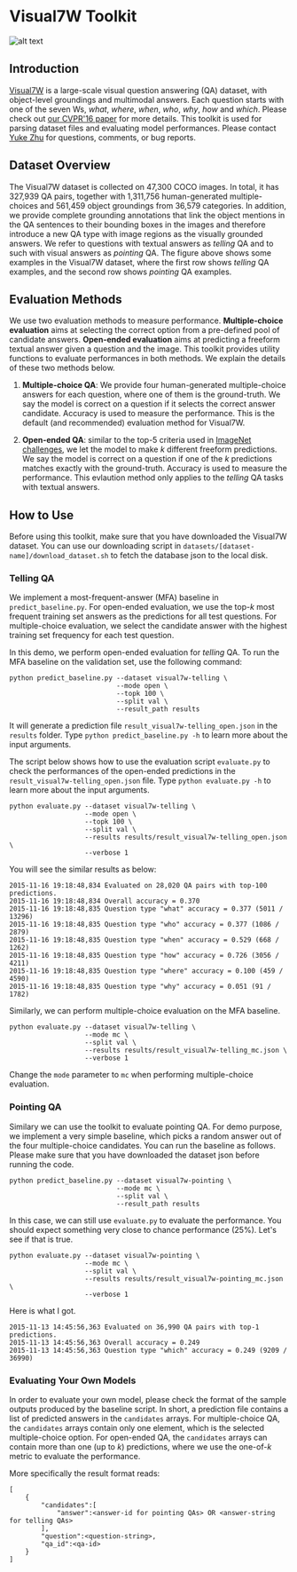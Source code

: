# Visual7W Toolkit

![alt text](http://web.stanford.edu/~yukez/images/img/visual7w_examples.png "Visual7W example QAs")

## Introduction

[Visual7W](http://web.stanford.edu/~yukez/visual7w/) is a large-scale visual question answering (QA) dataset, with object-level groundings and multimodal answers.
Each question starts with one of the seven Ws, *what*, *where*, *when*, *who*, *why*, *how* and *which*.
Please check out [our CVPR'16 paper](http://web.stanford.edu/~yukez/papers/cvpr2016.pdf) for more details.
This toolkit is used for parsing dataset files and evaluating model performances.
Please contact [Yuke Zhu](http://web.stanford.edu/~yukez/) for questions, comments, or bug reports.

## Dataset Overview

The Visual7W dataset is collected on 47,300 COCO images. In total, it has 327,939 QA pairs, together with 1,311,756 human-generated multiple-choices and 561,459 object groundings from 36,579 categories. In addition, we provide complete grounding annotations that link the object mentions in the QA sentences to their bounding boxes in the images and therefore
introduce a new QA type with image regions as the visually grounded answers. We refer to questions with textual answers
as *telling* QA and to such with visual answers as *pointing* QA. The figure above shows some examples in the Visual7W dataset, where the first row shows *telling* QA examples, and the second row shows *pointing* QA examples.

## Evaluation Methods

We use two evaluation methods to measure performance. **Multiple-choice evaluation** aims at selecting the correct option from a pre-defined pool of candidate answers. **Open-ended evaluation** aims at predicting a freeform textual answer given a question and the image. This toolkit provides utility functions to evaluate performances in both methods. We explain the details of these two methods below.

1. **Multiple-choice QA**: We provide four human-generated multiple-choice answers for each question, where one of them is the ground-truth. We say the model is correct on a question if it selects the correct answer candidate. Accuracy is used to measure the performance. This is the default (and recommended) evaluation method for Visual7W.

2. **Open-ended QA**: similar to the top-5 criteria used in [ImageNet challenges](http://www.image-net.org/), we let the model to make *k* different freeform predictions. We say the model is correct on a question if one of the *k* predictions matches exactly with the ground-truth. Accuracy is used to measure the performance. This evlaution method only applies to the *telling* QA tasks with textual answers.

## How to Use

Before using this toolkit, make sure that you have downloaded the Visual7W dataset. 
You can use our downloading script in ```datasets/[dataset-name]/download_dataset.sh``` 
to fetch the database json to the local disk.

### Telling QA

We implement a most-frequent-answer (MFA) baseline in ```predict_baseline.py```.
For open-ended evaluation, we use the top-*k* most frequent training set answers 
as the predictions for all test questions. For multiple-choice evaluation, we select 
the candidate answer with the highest training set frequency for each test question.

In this demo, we perform open-ended evaluation for *telling* QA.
To run the MFA baseline on the validation set, use the following command:

```
python predict_baseline.py --dataset visual7w-telling \
                           --mode open \
                           --topk 100 \
                           --split val \
                           --result_path results
```

It will generate a prediction file ```result_visual7w-telling_open.json``` in the ```results``` folder. Type ```python predict_baseline.py -h``` to learn more about the input arguments.

The script below shows how to use the evaluation script ```evaluate.py``` to check the performances of the open-ended predictions in the ```result_visual7w-telling_open.json``` file. Type ```python evaluate.py -h``` to learn more about the input arguments.

```
python evaluate.py --dataset visual7w-telling \
                   --mode open \
                   --topk 100 \
                   --split val \
                   --results results/result_visual7w-telling_open.json \
                   --verbose 1
```

You will see the similar results as below:

```
2015-11-16 19:18:48,834 Evaluated on 28,020 QA pairs with top-100 predictions.
2015-11-16 19:18:48,834 Overall accuracy = 0.370
2015-11-16 19:18:48,835 Question type "what" accuracy = 0.377 (5011 / 13296)
2015-11-16 19:18:48,835 Question type "who" accuracy = 0.377 (1086 / 2879)
2015-11-16 19:18:48,835 Question type "when" accuracy = 0.529 (668 / 1262)
2015-11-16 19:18:48,835 Question type "how" accuracy = 0.726 (3056 / 4211)
2015-11-16 19:18:48,835 Question type "where" accuracy = 0.100 (459 / 4590)
2015-11-16 19:18:48,835 Question type "why" accuracy = 0.051 (91 / 1782)
```

Similarly, we can perform multiple-choice evaluation on the MFA baseline.

```
python evaluate.py --dataset visual7w-telling \
                   --mode mc \
                   --split val \
                   --results results/result_visual7w-telling_mc.json \
                   --verbose 1
```                   
Change the ```mode``` parameter to ```mc``` when performing multiple-choice evaluation.

### Pointing QA

Similary we can use the toolkit to evaluate pointing QA. For demo purpose, we implement a very simple baseline, which picks a random answer out of the four multiple-choice candidates.
You can run the baseline as follows. Please make sure that you have downloaded the dataset json before running the code.

```
python predict_baseline.py --dataset visual7w-pointing \
                           --mode mc \
                           --split val \
                           --result_path results
```

In this case, we can still use ```evaluate.py``` to evaluate the performance.
You should expect something very close to chance performance (25%). Let's see if that is true.

```
python evaluate.py --dataset visual7w-pointing \
                   --mode mc \
                   --split val \
                   --results results/result_visual7w-pointing_mc.json \
                   --verbose 1
```

Here is what I got.

```
2015-11-13 14:45:56,363 Evaluated on 36,990 QA pairs with top-1 predictions.
2015-11-13 14:45:56,363 Overall accuracy = 0.249
2015-11-13 14:45:56,363 Question type "which" accuracy = 0.249 (9209 / 36990)
```

### Evaluating Your Own Models

In order to evaluate your own model, please check the format of the sample outputs 
produced by the baseline script.  In short,
a prediction file contains a list of predicted answers in the ```candidates``` arrays. 
For multiple-choice QA, the ```candidates``` arrays contain only one element, which is 
the selected multiple-choice option. For open-ended QA, the ```candidates``` arrays can 
contain more than one (up to *k*) predictions, where we use the one-of-*k* metric to 
evaluate the performance.

More specifically the result format reads:
```
[
	{
		"candidates":[
			"answer":<answer-id for pointing QAs> OR <answer-string for telling QAs>
		],
		"question":<question-string>,
		"qa_id":<qa-id>
	}
]
```
